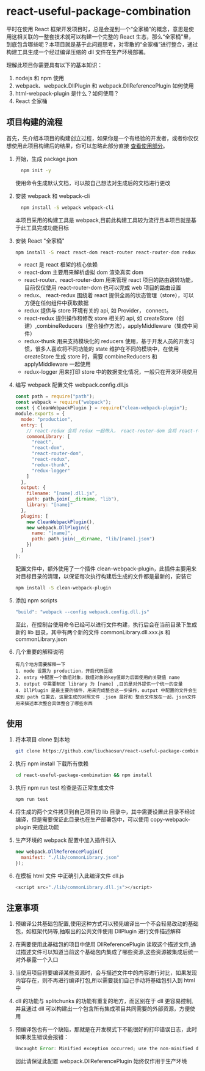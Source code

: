 # react-useful-package-combination

平时在使用 React 框架开发项目时，总是会提到一个“全家桶”的概念，意思是使用这相关联的一整套技术就可以构建一个完整的 React 生态，那么“全家桶”里，到底包含哪些呢？本项目就是基于此问题思考，对零散的“全家桶”进行整合，通过构建工具生成一个经过编译压缩的 dll 文件在生产环境部署。

理解此项目你需要具有以下的基本知识：

1. nodejs 和 npm 使用
1. webpack、webpack.DllPlugin 和 webpack.DllReferencePlugin 如何使用
1. html-webpack-plugin 是什么？如何使用？
1. React 全家桶

## 项目构建的流程

首先，先介绍本项目的构建创立过程，如果你是一个有经验的开发者，或者你仅仅想使用此项目构建后的结果，你可以忽略此部分直接 [查看使用部分](##使用)。

1. 开始，生成 package.json

   ```bash
     npm init -y
   ```

   使用命令生成默认文档，可以按自己想法对生成后的文档进行更改

1. 安装 webpack 和 webpack-cli

   ```bash
     npm install -S webpack webpack-cli
   ```

   本项目采用的构建工具是 webpack,目前此构建工具较为流行且本项目就是基于此工具完成功能目标

1. 安装 React "全家桶"

   ```bash
   npm install -S react react-dom react-router react-router-dom redux react-redux redux-thunk redux-logger
   ```

   - react 是 react 框架的核心依赖
   - react-dom 主要用来解析虚拟 dom 渲染真实 dom
   - react-router、react-router-dom 用来管理 react 项目的路由跳转功能，目前仅仅使用 react-router-dom 也可以完成 web 项目的路由设置
   - redux、 react-redux 围绕着 react 提供全局的状态管理（store），可以方便在任何组件中获取数据
   - redux 提供与 store 环境有关的 api, 如 Provider， connect。
   - react-redux 提供操作和修改 store 相关的 api, 如 createStore（创建）,combineReducers（整合操作方法），applyMiddleware（集成中间件）
   - redux-thunk 用来支持模块化的 reducers 使用，基于开发人员的开发习惯，很多人喜欢将不同功能的 state 维护在不同的模块中，在使用 createStore 生成 store 时，需要 combineReducers 和 applyMiddleware 一起使用
   - redux-logger 用来打印 store 中的数据变化情况，一般只在开发环境使用

1. 编写 webpack 配置文件 webpack.config.dll.js

   ```javascript
   const path = require("path");
   const webpack = require("webpack");
   const { CleanWebpackPlugin } = require("clean-webpack-plugin");
   module.exports = {
     mode: "production",
     entry: {
       // react-redux 会将 redux 一起带入， react-router-dom 会将 react-router 一起带入
       commonLibrary: [
         "react",
         "react-dom",
         "react-router-dom",
         "react-redux",
         "redux-thunk",
         "redux-logger"
       ]
     },
     output: {
       filename: "[name].dll.js",
       path: path.join(__dirname, "lib"),
       library: "[name]"
     },
     plugins: [
       new CleanWebpackPlugin(),
       new webpack.DllPlugin({
         name: "[name]",
         path: path.join(__dirname, "lib/[name].json")
       })
     ]
   };
   ```

   配置文件中，额外使用了一个插件 clean-webpack-plugin，此插件主要用来对目标目录的清理，以保证每次执行构建后生成的文件都是最新的，安装它

   ```bash
   npm install -S clean-webpack-plugin
   ```

1. 添加 npm scripts

   ```javascript
   "build": "webpack --config webpack.config.dll.js"
   ```

   至此，在控制台使用命令已经可以进行文件构建，执行后会在当前目录下生成新的 lib 目录，其中有两个新的文件 commonLibrary.dll.xxx.js 和 commonLibrary.json

1. 几个重要的解释说明

   ```text
   有几个地方需要解释一下
   1. mode 设置为 production，开启代码压缩
   2. entry 中配置一个数组对象，数组对象的key值即为后面使用的关键值 name
   3. output 中需要制定 library 为 [name] ,目的是对外提供一个统一的变量
   4. DllPlugin 是最主要的插件，用来完成整合这一步操作，output 中配置的文件会生成到 path 位置去，这里生成的对照文件 .json 最好和 整合文件放在一起，json文件用来描述本次整合具体整合了哪些东西
   ```

## 使用

1. 将本项目 clone 到本地

   ```bash
   git clone https://github.com/liuchaosun/react-useful-package-combination.git
   ```

2. 执行 npm install 下载所有依赖

   ```bash
   cd react-useful-package-combination && npm install
   ```

3. 执行 npm run test 检查是否正常生成文件

   ```bash
   npm run test
   ```

4. 将生成的两个文件拷贝到自己项目的 lib 目录中，其中需要设置此目录不经过编译，但是需要保证此目录也在生产部署包中，可以使用 copy-webpack-plugin 完成此功能

5. 生产环境的 webpack 配置中加入插件引入

   ```javascript
   new webpack.DllReferencePlugin({
     manifest: "./lib/commonLibrary.json"
   });
   ```

6. 在模板 html 文件 中正确引入此编译文件 dll.js

   ```javascript
   <script src="./lib/commonLibrary.dll.js"></script>
   ```

## 注意事项

1. 预编译公共基础包配置,使用这种方式可以预先编译出一个不会轻易改动的基础包，如框架代码等,抽取出的公共文件使用 DllPlugin 进行文件描述解释

2. 在需要使用此基础包的项目中使用 DllReferencePlugin 读取这个描述文件,通过描述文件可以知道当前这个基础包内集成了哪些资源,这些资源被集成后统一对外暴露一个入口

3. 当使用项目将要编译某些资源时，会与描述文件中的内容进行对比，如果发现内容存在，则不再进行编译打包,所以需要我们自己手动将基础包引入到 html 中

4. dll 的功能与 splitchunks 的功能有重复的地方，而区别在于 dll 更容易控制,
   并且通过 dll 可以构建出一个包含所有集成项目共同需要的外部资源，方便使用

5. 预编译包也有一个缺陷，那就是在开发模式下不能很好的打印错误日志，此时如果发生错误会报错：

   ```javascript
   Uncaught Error: Minified exception occurred; use the non-minified dev environment for the full error message and additional helpful warnings.
   ```

   因此请保证此配置 webpack.DllReferencePlugin 始终仅作用于生产环境
